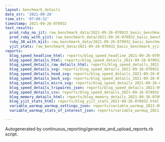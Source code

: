 ```yaml
---
layout: benchmark_details
date_str: '2021-09-26'
time_str: '07:09:32'
timestamp: 2021-09-26-070932
test_results:
  prod_ruby_no_jit: raw_benchmark_data/2021-09-26-070932_basic_benchmark_prod_ruby_no_jit.json
  prod_ruby_with_yjit: raw_benchmark_data/2021-09-26-070932_basic_benchmark_prod_ruby_with_yjit.json
  ruby_30_with_mjit: raw_benchmark_data/2021-09-26-070932_basic_benchmark_ruby_30_with_mjit.json
  yjit_stats: raw_benchmark_data/2021-09-26-070932_basic_benchmark_yjit_stats.json
reports:
  blog_speed_headline_html: reports/blog_speed_headline_2021-09-26-070932.html
  blog_speed_details_html: reports/blog_speed_details_2021-09-26-070932.html
  blog_speed_details_raw_details_html: reports/blog_speed_details_2021-09-26-070932.raw_details.html
  blog_speed_details_svg: reports/blog_speed_details_2021-09-26-070932.svg
  blog_speed_details_head_svg: reports/blog_speed_details_2021-09-26-070932.head.svg
  blog_speed_details_back_svg: reports/blog_speed_details_2021-09-26-070932.back.svg
  blog_speed_details_micro_svg: reports/blog_speed_details_2021-09-26-070932.micro.svg
  blog_speed_details_tripwires_json: reports/blog_speed_details_2021-09-26-070932.tripwires.json
  blog_speed_details_csv: reports/blog_speed_details_2021-09-26-070932.csv
  blog_memory_details_html: reports/blog_memory_details_2021-09-26-070932.html
  blog_yjit_stats_html: reports/blog_yjit_stats_2021-09-26-070932.html
  variable_warmup_warmup_settings_json: reports/variable_warmup_2021-09-26-070932.warmup_settings.json
  variable_warmup_stats_of_interest_json: reports/variable_warmup_2021-09-26-070932.stats_of_interest.json

---
```

Autogenerated by continuous_reporting/generate_and_upload_reports.rb script.
